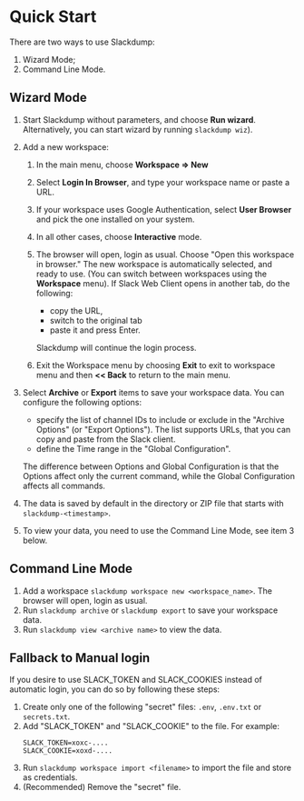 # Quick Start

There are two ways to use Slackdump:
1. Wizard Mode;
2. Command Line Mode.

## Wizard Mode
1. Start Slackdump without parameters, and choose __Run wizard__.  Alternatively,
   you can start wizard by running `slackdump wiz`).
2. Add a new workspace:
   1. In the main menu, choose __Workspace => New__
   2. Select __Login In Browser__, and type your workspace name or paste a URL.
   3. If your workspace uses Google Authentication, select __User Browser__ and
      pick the one installed on your system.
   4. In all other cases, choose __Interactive__ mode.
   5. The browser will open, login as usual. Choose "Open this workspace in
      browser." The new workspace is automatically selected, and ready to use.
      (You can switch between workspaces using the __Workspace__ menu).  If
      Slack Web Client opens in another tab, do the following:
      - copy the URL,
      - switch to the original tab
      - paste it and press Enter.

      Slackdump will continue the login process.
   6. Exit the Workspace menu by choosing __Exit__ to exit to workspace menu
      and then __<< Back__ to return to the main menu.
3. Select __Archive__ or __Export__ items to save your workspace data. You can
   configure the following options:
     - specify the list of channel IDs to include or exclude in the "Archive
       Options" (or "Export Options").  The list supports URLs, that you can
       copy and paste from the Slack client.
     - define the Time range in the "Global Configuration".

     The difference between Options and Global Configuration is that the Options
     affect only the current command, while the Global Configuration affects all
     commands.
4. The data is saved by default in the directory or ZIP file that starts with
   `slackdump-<timestamp>`.
5. To view your data, you need to use the Command Line Mode, see item 3 below.

## Command Line Mode
1. Add a workspace `slackdump workspace new <workspace_name>`.  The browser
   will open, login as usual.
2. Run `slackdump archive` or `slackdump export` to save your workspace data.
3. Run `slackdump view <archive name>` to view the data.

## Fallback to Manual login
If you desire to use SLACK_TOKEN and SLACK_COOKIES instead of automatic login,
you can do so by following these steps:

1. Create only one of the following "secret" files: `.env`, `.env.txt` or
   `secrets.txt`.
2. Add "SLACK_TOKEN" and "SLACK_COOKIE" to the file.  For example:
   ```
   SLACK_TOKEN=xoxc-....
   SLACK_COOKIE=xoxd-....
   ```
3. Run `slackdump workspace import <filename>` to import the file and store
   as credentials.
4. (Recommended) Remove the "secret" file.

